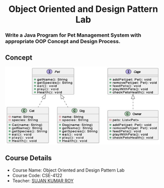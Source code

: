 
<h1 align="center">Object Oriented and Design Pattern Lab</h1>

### Write a Java Program for Pet Management System with appropriate OOP Concept and Design Process.

## Concept
<img src="images/concept.jpg" width="500" height="250" alt="images/concept.jpg">


## Course Details
- Course Name: Object Oriented and Design Pattern Lab 
- Course Code: CSE-4122
- Teacher: [SUJAN KUMAR ROY](http://rurfid.ru.ac.bd/ru_profile/public/teacher/22706109/profile)